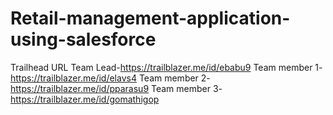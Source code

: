 # Retail-management-application-using-salesforce



Trailhead URL
Team Lead-https://trailblazer.me/id/ebabu9
Team member 1-https://trailblazer.me/id/elavs4
Team member 2-https://trailblazer.me/id/pparasu9
Team member 3-https://trailblazer.me/id/gomathigop
